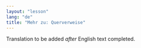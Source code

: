 ```yaml
---
layout: "lesson"
lang: "de"
title: "Mehr zu: Querverweise"
---
```

Translation to be added _after_ English text completed.

